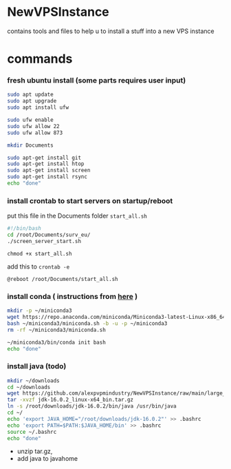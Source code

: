 # NewVPSInstance
contains tools and files to help u to install a stuff into a new VPS instance


# commands

### fresh ubuntu install (some parts requires user input)

```bash
sudo apt update
sudo apt upgrade
sudo apt install ufw

sudo ufw enable
sudo ufw allow 22
sudo ufw allow 873

mkdir Documents

sudo apt-get install git
sudo apt-get install htop
sudo apt-get install screen
sudo apt-get install rsync
echo "done"
```

### install crontab to start servers on startup/reboot

put this file in the Documents folder `start_all.sh`
``` bash
#!/bin/bash 
cd /root/Documents/surv_eu/
./screen_server_start.sh
```

`chmod +x start_all.sh`

add this to `crontab -e`

`@reboot /root/Documents/start_all.sh`

### install conda ( instructions from [here](https://docs.conda.io/projects/miniconda/en/latest/index.html) )

``` bash
mkdir -p ~/miniconda3
wget https://repo.anaconda.com/miniconda/Miniconda3-latest-Linux-x86_64.sh -O ~/miniconda3/miniconda.sh
bash ~/miniconda3/miniconda.sh -b -u -p ~/miniconda3
rm -rf ~/miniconda3/miniconda.sh

~/miniconda3/bin/conda init bash
echo "done"
```

### install java (todo)

```bash
mkdir ~/downloads
cd ~/downloads
wget https://github.com/alexpvpmindustry/NewVPSInstance/raw/main/large_files/jdk-16.0.2_linux-x64_bin.tar.gz
tar -xvzf jdk-16.0.2_linux-x64_bin.tar.gz
ln -s /root/downloads/jdk-16.0.2/bin/java /usr/bin/java
cd ~/
echo 'export JAVA_HOME="/root/downloads/jdk-16.0.2"' >> .bashrc
echo 'export PATH=$PATH:$JAVA_HOME/bin' >> .bashrc
source ~/.bashrc
echo "done"
```

- unzip tar.gz,
- add java to javahome
